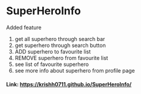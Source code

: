 # SuperHeroInfo
Added feature
1) get all superhero through search bar
2) get superhero through search button
3) ADD superhero to favourite list
4) REMOVE superhero from favourite list
5) see list of favourite superhero
6) see more info about superhero  from profile page

#### Link: https://krishh0711.github.io/SuperHeroInfo/
